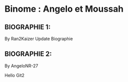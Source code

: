 # Binome : Angelo et  Moussah

## BIOGRAPHIE 1:
By Ran2Kaizer
Update Biographie

## BIOGRAPHIE 2:

By AngeloNR-27

Hello Git2
